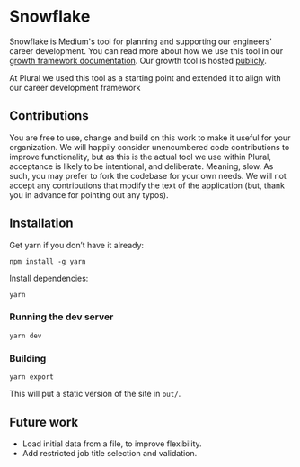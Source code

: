 # Snowflake

Snowflake is Medium's tool for planning and supporting our engineers' career development. You can read more
about how we use this tool in our [growth framework documentation](https://medium.com/s/engineering-growth-framework).
Our growth tool is hosted [publicly](https://snowflake.medium.com).

At Plural we used this tool as a starting point and extended it to align with our career development framework

## Contributions

You are free to use, change and build on this work to make it useful for your organization. We will happily consider
unencumbered code contributions to improve functionality, but as this is the actual tool we use within Plural, acceptance is likely to be intentional, and deliberate. Meaning, slow. As such, you may prefer to fork the codebase for your own needs. We will not accept any contributions that modify the text of the application (but, thank you in advance for pointing out any typos).

## Installation

Get yarn if you don’t have it already:

`npm install -g yarn`

Install dependencies:

`yarn`

### Running the dev server

`yarn dev`

### Building

`yarn export`

This will put a static version of the site in `out/`.

## Future work

- Load initial data from a file, to improve flexibility.
- Add restricted job title selection and validation.
